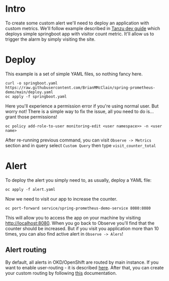 # Intro

To create some custom alert we'll need to deploy an application with custom metrics. We'll follow example described in [Tanzu dev guide](https://tanzu.vmware.com/developer/guides/spring-prometheus/) which deploys simple springboot app with visitor count metric. It'll allow us to trigger the alarm by simply visiting the site.

# Deploy

This example is a set of simple YAML files, so nothing fancy here.

```shell
curl -o springboot.yaml https://raw.githubusercontent.com/BrianMMcClain/spring-prometheus-demo/main/deploy.yaml
oc apply -f springboot.yaml
```

Here you'll experience a permission error if you're using normal user. But worry not! There is a simple way to fix the issue, all you need to do is... grant those permissions!

```shell
oc policy add-role-to-user monitoring-edit <user namespace>> -n <user name>
```

After re-running previous command, you can visit `Observe -> Metrics` section and in query select `Custom Query` then type `visit_counter_total`

# Alert

To deploy the alert you simply need to, as usually, deploy a YAML file:

```shell
oc apply -f alert.yaml
```

Now we need to visit our app to increase the counter.

```shell
oc port-forward service/spring-prometheus-demo-service 8080:8080
```

This will allow you to access the app on your machine by visiting [http://localhost:8080](http://localhost:8080). When you go back to Observe you'll find that the counter should be increased. But if you visit you application more than 10 times, you can also find active alert in `Observe -> Alers`! 

## Alert routing

By default, all alerts in OKD/OpenShift are routed by main instance. If you want to enable user-routing - it is described [here](https://docs.okd.io/4.13/monitoring/enabling-alert-routing-for-user-defined-projects.html). After that, you can create your custom routing by following [this](https://docs.okd.io/4.13/monitoring/managing-alerts.html#creating-alert-routing-for-user-defined-projects_managing-alerts) documentation.


